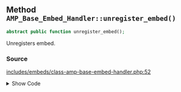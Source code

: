 ## Method `AMP_Base_Embed_Handler::unregister_embed()`

```php
abstract public function unregister_embed();
```

Unregisters embed.

### Source

[includes/embeds/class-amp-base-embed-handler.php:52](https://github.com/ampproject/amp-wp/blob/develop/includes/embeds/class-amp-base-embed-handler.php#L52)

<details>
<summary>Show Code</summary>
```php
abstract public function unregister_embed();```
</details>
